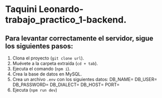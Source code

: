 # Taquini Leonardo-trabajo_practico_1-backend.

## Para levantar correctamente el servidor, sigue los siguientes pasos:

1. Clona el proyecto (`git clone url`).
2. Muévete a la carpeta extraída (`cd + tab`).
3. Ejecuta el comando (`npm i`).
4. Crea la base de datos en MySQL.
5. Crea un archivo `.env` con los siguientes datos:
DB_NAME=
DB_USER=
DB_PASSWORD=
DB_DIALECT=
DB_HOST=
PORT=
6. Ejecuta (`npm run dev`)

    
    
